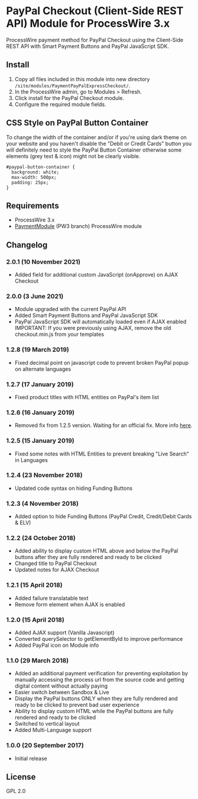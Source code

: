 # PayPal Checkout (Client-Side REST API) Module for ProcessWire 3.x

ProcessWire payment method for PayPal Checkout using the Client-Side REST API with Smart Payment Buttons and PayPal JavaScript SDK.

## Install

1. Copy all files included in this module into new directory `/site/modules/PaymentPayPalExpressCheckout/`.
2. In the ProcessWire admin, go to Modules > Refresh.
3. Click install for the PayPal Checkout module.
4. Configure the required module fields.

## CSS Style on PayPal Button Container

To change the width of the container and/or if you're using dark theme on your website and you haven't disable the "Debit or Credit Cards" button you will definitely need to style the PayPal Button Container otherwise some elements (grey text & icon) might not be clearly visible.
~~~~~
#paypal-button-container {
  background: white;
  max-width: 500px;
  padding: 25px;
}
~~~~~

## Requirements

- ProcessWire 3.x
- [PaymentModule](https://github.com/apeisa/PaymentModule/tree/PW3) (PW3 branch) ProcessWire module

## Changelog

### 2.0.1 (10 November 2021)

- Added field for additional custom JavaScript (onApprove) on AJAX Checkout

### 2.0.0 (3 June 2021)

- Module upgraded with the current PayPal API
- Added Smart Payment Buttons and PayPal JavaScript SDK
- PayPal JavaScript SDK will automatically loaded even if AJAX enabled
IMPORTANT: If you were previously using AJAX, remove the old checkout.min.js from your templates

### 1.2.8 (19 March 2019)

- Fixed decimal point on javascript code to prevent broken PayPal popup on alternate languages

### 1.2.7 (17 January 2019)

- Fixed product titles with HTML entities on PayPal's item list

### 1.2.6 (16 January 2019)

- Removed fix from 1.2.5 version. Waiting for an official fix. More info [here](https://github.com/processwire/processwire-issues/issues/126).

### 1.2.5 (15 January 2019)

- Fixed some notes with HTML Entities to prevent breaking "Live Search" in Languages

### 1.2.4 (23 November 2018)

- Updated code syntax on hiding Funding Buttons

### 1.2.3 (4 November 2018)

- Added option to hide Funding Buttons (PayPal Credit, Credit/Debit Cards & ELV)

### 1.2.2 (24 October 2018)

- Added ability to display custom HTML above and below the PayPal buttons after they are fully rendered and ready to be clicked
- Changed title to PayPal Checkout
- Updated notes for AJAX Checkout

### 1.2.1 (15 April 2018)

- Added failure translatable text
- Remove form element when AJAX is enabled

### 1.2.0 (15 April 2018)

- Added AJAX support (Vanilla Javascript)
- Converted querySelector to getElementById to improve performance
- Added PayPal icon on Module info

### 1.1.0 (29 March 2018)

- Added an additional payment verification for preventing exploitation by manually accessing the process url from the source code and getting digital content without actually paying
- Easier switch between Sandbox & Live
- Display the PayPal buttons ONLY when they are fully rendered and ready to be clicked to prevent bad user experience
- Ability to display custom HTML while the PayPal buttons are fully rendered and ready to be clicked
- Switched to vertical layout
- Added Multi-Language support

### 1.0.0 (20 September 2017)

- Initial release

## License

GPL 2.0

